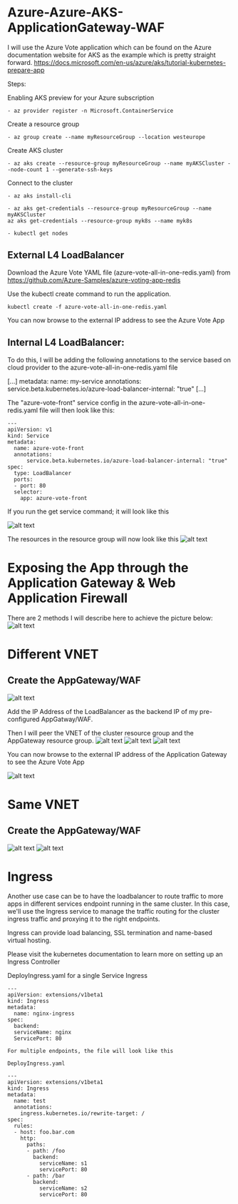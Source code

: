 # Azure-Azure-AKS-ApplicationGateway-WAF

I will use the Azure Vote application which can be found on the Azure documentation website for AKS as the example which is pretty straight forward. https://docs.microsoft.com/en-us/azure/aks/tutorial-kubernetes-prepare-app

Steps: 

Enabling AKS preview for your Azure subscription 

    - az provider register -n Microsoft.ContainerService 

Create a resource group 

    - az group create --name myResourceGroup --location westeurope 

Create AKS cluster 

    - az aks create --resource-group myResourceGroup --name myAKSCluster --node-count 1 --generate-ssh-keys 

Connect to the cluster 

    - az aks install-cli 

    - az aks get-credentials --resource-group myResourceGroup --name myAKSCluster 
	az aks get-credentials --resource-group myk8s --name myk8s

    - kubectl get nodes 

## External L4 LoadBalancer
Download the Azure Vote YAML file (azure-vote-all-in-one-redis.yaml) from https://github.com/Azure-Samples/azure-voting-app-redis 

Use the kubectl create command to run the application. 
```
kubectl create -f azure-vote-all-in-one-redis.yaml 
```

You can now browse to the external IP address to see the Azure Vote App 

## Internal L4 LoadBalancer:

To do this, I will be adding the following annotations to the service based on cloud provider to the azure-vote-all-in-one-redis.yaml file 

[...] 
metadata: 
    name: my-service 
    annotations: 
        service.beta.kubernetes.io/azure-load-balancer-internal: "true" 
[...] 
  

The "azure-vote-front" service config in the azure-vote-all-in-one-redis.yaml file will then look like this: 
  
```
--- 
apiVersion: v1 
kind: Service 
metadata: 
  name: azure-vote-front 
  annotations: 
      service.beta.kubernetes.io/azure-load-balancer-internal: "true" 
spec: 
  type: LoadBalancer 
  ports: 
  - port: 80 
  selector: 
    app: azure-vote-front 
``` 

If you run the get service command; it will look like this

![alt text](/Azure-AKS-ApplicationGateway-WAF/images/GetSVC2.png "Get Services")

The resources in the resource group will now look like this
![alt text](/Azure-AKS-ApplicationGateway-WAF/images/CreatedAPG.png "Azure resources")


# Exposing the App through the Application Gateway & Web Application Firewall

There are 2 methods I will describe here to achieve the picture below:
![alt text](/Azure-AKS-ApplicationGateway-WAF/images/APG.png "Creating APG")

# Different VNET

## Create the AppGateway/WAF

![alt text](/Azure-AKS-ApplicationGateway-WAF/images/APG2.png "Creating APG")

Add the IP Address of the LoadBalancer as the backend IP of my pre-configured AppGatway/WAF. 


Then I will peer the VNET of the cluster resource group and the AppGateway resource group. 
![alt text](/Azure-AKS-ApplicationGateway-WAF/images/Peering1.png "Creating APG")
![alt text](/Azure-AKS-ApplicationGateway-WAF/images/PeeringtoK8s.png "Creating APG")
![alt text](/Azure-AKS-ApplicationGateway-WAF/images/PeeringtoAPG.png "Creating APG")

You can now browse to the external IP address of the Application Gateway to see the Azure Vote App 

![alt text](/Azure-AKS-ApplicationGateway-WAF/images/APG2.png "Files, folders and naming conventions")

# Same VNET	

## Create the AppGateway/WAF

![alt text](/Azure-AKS-ApplicationGateway-WAF/images/CreatingAGW1.png "Creating APG")
![alt text](/Azure-AKS-ApplicationGateway-WAF/images/CreatingAGW2.png "Creating APG")

# Ingress

Another use case can be to have the loadbalancer to route traffic to more apps in different services endpoint running in the same cluster. In this case, we'll use the Ingress service to manage the traffic routing for the cluster  ingress traffic and proxying it to the right endpoints. 

Ingress can provide load balancing, SSL termination and name-based virtual hosting. 

Please visit the kubernetes documentation to learn more on setting up an Ingress Controller 

DeployIngress.yaml for a single Service Ingress 
```
--- 
apiVersion: extensions/v1beta1  
kind: Ingress  
metadata:  
  name: nginx-ingress  
spec:  
  backend:   
  serviceName: nginx  
  ServicePort: 80  

For multiple endpoints, the file will look like this 

DeployIngress.yaml 
```
```
--- 
apiVersion: extensions/v1beta1 
kind: Ingress 
metadata: 
  name: test 
  annotations: 
    ingress.kubernetes.io/rewrite-target: / 
spec: 
  rules: 
  - host: foo.bar.com 
    http: 
      paths: 
      - path: /foo 
        backend: 
          serviceName: s1 
          servicePort: 80 
      - path: /bar 
        backend: 
          serviceName: s2 
          servicePort: 80 
  
```
